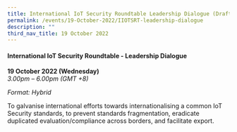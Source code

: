 ```yaml
---
title: International IoT Security Roundtable Leadership Dialogue (Draft)
permalink: /events/19-October-2022/IIOTSRT-leadership-dialogue
description: ""
third_nav_title: 19 October 2022
---
```



#### **International IoT Security Roundtable - Leadership Dialogue**
 
**19 October 2022 (Wednesday)**  
*3.00pm – 6.00pm (GMT +8)*

*Format: Hybrid*

To galvanise international efforts towards internationalising a common IoT Security standards, to prevent standards fragmentation, eradicate duplicated evaluation/compliance across borders, and facilitate export.